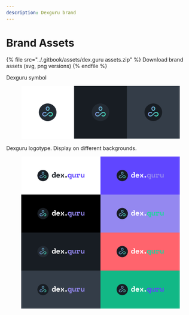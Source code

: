 ```yaml
---
description: Dexguru brand
---
```


# Brand Assets



{% file src="../.gitbook/assets/dex.guru assets.zip" %}
Download brand assets (svg, png versions)
{% endfile %}

Dexguru symbol

<figure><img src="../.gitbook/assets/Symbol.png" alt=""><figcaption></figcaption></figure>

Dexguru logotype. Display on different backgrounds.

<figure><img src="../.gitbook/assets/Colors_version.png" alt=""><figcaption></figcaption></figure>

